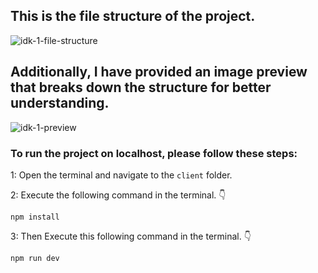 ## This is the file structure of the project.

![idk-1-file-structure](https://github.com/itsarghyadas/idk-tailwind-1/assets/89768406/2d143a88-8d95-4664-9c97-45a7e946bb59)

## Additionally, I have provided an image preview that breaks down the structure for better understanding.

![idk-1-preview](https://github.com/itsarghyadas/idk-tailwind-1/assets/89768406/53dfe06a-e338-41c8-8750-e0d1b6b810cb)

### To run the project on localhost, please follow these steps:

1: Open the terminal and navigate to the `client` folder.

2: Execute the following command in the terminal. 👇

```
npm install
```

3: Then Execute this following command in the terminal. 👇

```
npm run dev
```
